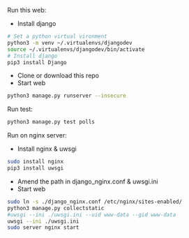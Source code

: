 Run this web:
* Install django
``` bash
# Set a python virtual vironment
python3 -m venv ~/.virtualenvs/djangodev
source ~/.virtualenvs/djangodev/bin/activate
# Install django
pip3 install Django
```
* Clone or download this repo
* Start web
```bash
python3 manage.py runserver --insecure
```

Run test:
```bash
python3 manage.py test polls
```

Run on nginx server:
* Install nginx & uwsgi
```bash
sudo install nginx
pip3 install uwsgi
```
* Amend the path in django_nginx.conf & uwsgi.ini
* Start web
```bash
sudo ln -s ./django_nginx.conf /etc/nginx/sites-enabled/
python3 manage.py collectstatic
#uwsgi --ini ./uwsgi.ini --uid www-data --gid www-data
uwsgi --ini ./uwsgi.ini
sudo server nginx start
```
